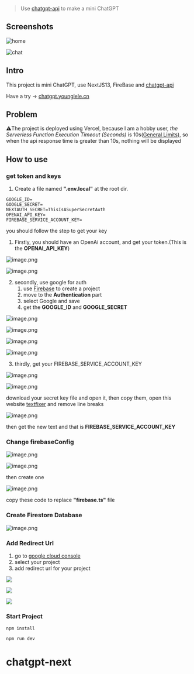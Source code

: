 > Use [chatgpt-api](https://github.com/transitive-bullshit/chatgpt-api) to make a mini ChatGPT

## Screenshots

![home](https://obsidian-picgo-le.oss-cn-hangzhou.aliyuncs.com/img/SCR-20230309-fre.png)

![chat](https://obsidian-picgo-le.oss-cn-hangzhou.aliyuncs.com/img/SCR-20230309-fr2.png)

## Intro

This project is mini ChatGPT, use NextJS13, FireBase and [chatgpt-api](https://github.com/transitive-bullshit/chatgpt-api)

Have a try -> [chatgpt.younglele.cn](https://chatgpt.younglele.cn)

## Problem

:warning:The project is deployed using Vercel, because I am a hobby user, _the Serverless Function Execution Timeout (Seconds)_ is 10s([General Limits](https://vercel.com/docs/concepts/limits/overview)), so when the api response time is greater than 10s, nothing will be displayed

## How to use

### get token and keys

1. Create a file named **".env.local"** at the root dir.

```shell
GOOGLE_ID=
GOOGLE_SECRET=
NEXTAUTH_SECRET=ThisIsASuperSecretAuth
OPENAI_API_KEY=
FIREBASE_SERVICE_ACCOUNT_KEY=
```

you should follow the step to get your key

1. Firstly, you should have an OpenAi account, and get your token.(This is the **OPENAI_API_KEY**)

![image.png](https://obsidian-picgo-le.oss-cn-hangzhou.aliyuncs.com/img/20230225064458.png)

![image.png](https://obsidian-picgo-le.oss-cn-hangzhou.aliyuncs.com/img/20230225064547.png)

2. secondly, use google for auth
   1. use [Firebase](https://console.firebase.google.com) to create a project
   2. move to the **Authentication** part
   3. select Google and save
   4. get the **GOOGLE_ID** and **GOOGLE_SECRET**

![image.png](https://obsidian-picgo-le.oss-cn-hangzhou.aliyuncs.com/img/20230225070034.png)

![image.png](https://obsidian-picgo-le.oss-cn-hangzhou.aliyuncs.com/img/20230225070106.png)

![image.png](https://obsidian-picgo-le.oss-cn-hangzhou.aliyuncs.com/img/20230225070234.png)

![image.png](https://obsidian-picgo-le.oss-cn-hangzhou.aliyuncs.com/img/20230225070411.png)

3. thirdly, get your FIREBASE_SERVICE_ACCOUNT_KEY

![image.png](https://obsidian-picgo-le.oss-cn-hangzhou.aliyuncs.com/img/20230225070613.png)

![image.png](https://obsidian-picgo-le.oss-cn-hangzhou.aliyuncs.com/img/20230225071318.png)

download your secret key file and open it, then copy them, open this website [textfixer](https://www.textfixer.com/tools/remove-line-breaks.php) and remove line breaks

![image.png](https://obsidian-picgo-le.oss-cn-hangzhou.aliyuncs.com/img/20230225071638.png)

then get the new text and that is **FIREBASE_SERVICE_ACCOUNT_KEY**

### Change firebaseConfig

![image.png](https://obsidian-picgo-le.oss-cn-hangzhou.aliyuncs.com/img/20230225072021.png)

![image.png](https://obsidian-picgo-le.oss-cn-hangzhou.aliyuncs.com/img/20230225072037.png)

then create one

![image.png](https://obsidian-picgo-le.oss-cn-hangzhou.aliyuncs.com/img/20230225072247.png)

copy these code to replace **"firebase.ts"** file

### Create Firestore Database

![image.png](https://obsidian-picgo-le.oss-cn-hangzhou.aliyuncs.com/img/20230225072554.png)

### Add Redirect Url

1. go to [google cloud console](https://console.cloud.google.com/)
2. select your project
3. add redirect url for your project

![](https://obsidian-picgo-le.oss-cn-hangzhou.aliyuncs.com/img/SCR-20230310-ej9.png)

![](https://obsidian-picgo-le.oss-cn-hangzhou.aliyuncs.com/img/SCR-20230310-ejm.png)

![](https://obsidian-picgo-le.oss-cn-hangzhou.aliyuncs.com/img/SCR-20230310-ejx.png)

### Start Project

```shell
npm install

npm run dev
```
# chatgpt-next
